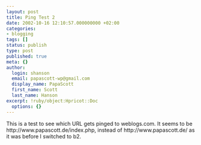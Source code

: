 ```yaml
---
layout: post
title: Ping Test 2
date: 2002-10-16 12:10:57.000000000 +02:00
categories:
- blogging
tags: []
status: publish
type: post
published: true
meta: {}
author:
  login: shanson
  email: papascott-wp@gmail.com
  display_name: PapaScott
  first_name: Scott
  last_name: Hanson
excerpt: !ruby/object:Hpricot::Doc
  options: {}
---
```

<p>This is a test to see which URL gets pinged to weblogs.com. It seems to be http://www.papascott.de/index.php, instead of http://www.papascott.de/ as it was before I switched to b2.</p>
